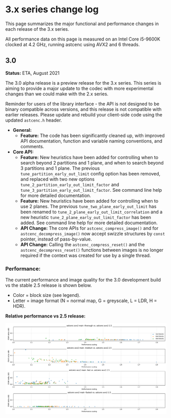 # 3.x series change log

This page summarizes the major functional and performance changes in each
release of the 3.x series.

All performance data on this page is measured on an Intel Core i5-9600K
clocked at 4.2 GHz, running astcenc using AVX2 and 6 threads.

<!-- ---------------------------------------------------------------------- -->
## 3.0

**Status:** ETA, August 2021

The 3.0 alpha release is a preview release for the 3.x series. This series is
aiming to provide a major update to the codec with more experimental changes
than we could make with the 2.x series.

Reminder for users of the library interface - the API is not designed to be
binary compatible across versions, and this release is not compatible with
earlier releases. Please update and rebuild your client-side code using the
updated `astcenc.h` header.

* **General:**
  * **Feature:** The code has been significantly cleaned up, with improved
    API documentation, function and variable naming conventions, and comments.
* **Core API:**
  * **Feature:** New heuristics have been added for controlling when to search
    beyond 2 partitions and 1 plane, and when to search beyond 3 partitions and
    1 plane. The previous `tune_partition_early_out_limit` config option has
    been removed, and replaced with two new options
    `tune_2_partition_early_out_limit_factor` and
    `tune_3_partition_early_out_limit_factor`. See command line help for more
    detailed documentation.
  * **Feature:** New heuristics have been added for controlling when to use
    2 planes. The previous `tune_two_plane_early_out_limit` has been renamed to
    `tune_2_plane_early_out_limit_correlation` and a new heuristic
    `tune_2_plane_early_out_limit_factor` has been added. See command line help
    for more detailed documentation.
  * **API Change:** The core APIs for `astcenc_compress_image()` and for
    `astcenc_decompress_image()` now accept swizzle structures by `const`
    pointer, instead of pass-by-value.
  * **API Change:** Calling the `astcenc_compress_reset()` and the
    `astcenc_decompress_reset()` functions between images is no longer required
    if the context was created for use by a single thread.

### Performance:

The current performance and image quality for the 3.0 development build vs the
stable 2.5 release is shown below.

* Color = block size (see legend).
* Letter = image format (N = normal map, G = greyscale, L = LDR, H = HDR).

**Relative performance vs 2.5 release:**

![Relative scores 3.0-develop vs 2.5](./ChangeLogImg/relative-main-to-2.5.png)
